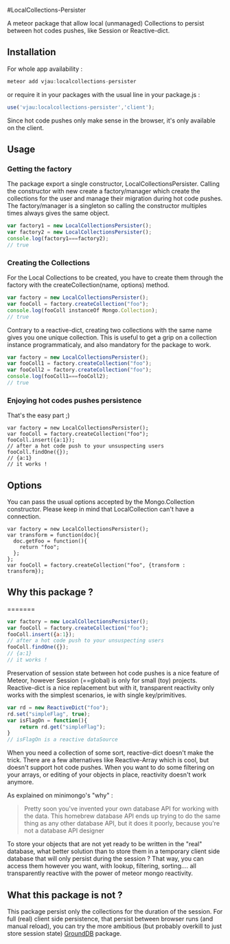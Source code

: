 
#LocalCollections-Persister

A meteor package that allow local (unmanaged) Collections to persist between hot codes pushes, like Session or Reactive-dict.

Installation
------------

For whole app availability : 

```js
meteor add vjau:localcollections-persister
```

or require it in your packages with the usual line in your package.js :

```js
use('vjau:localcollections-persister','client');
```

Since hot code pushes only make sense in the browser, it's only available on the client.

Usage
-----

### Getting the factory
The package export a single constructor, LocalCollectionsPersister.
Calling the constructor with new create a factory/manager  which create the collections for the user and manage their migration during hot code pushes.
The factory/manager is a singleton so calling the constructor multiples times always gives the same object.

```js
var factory1 = new LocalCollectionsPersister();
var factory2 = new LocalCollectionsPersister();
console.log(factory1===factory2);
// true
```

### Creating the Collections
For the Local Collections to be created, you have to create them through the factory with the createCollection(name, options) method.

```js
var factory = new LocalCollectionsPersister();
var fooColl = factory.createCollection("foo");
console.log(fooColl instanceOf Mongo.Collection);
// true
```
Contrary to a reactive-dict, creating two collections with the same name gives you one unique collection. This is useful to get a grip on a collection instance programmaticaly, and also mandatory for the package to work.

```js
var factory = new LocalCollectionsPersister();
var fooColl1 = factory.createCollection("foo");
var fooColl2 = factory.createCollection("foo");
console.log(fooColl1===fooColl2);
// true
```

### Enjoying hot codes pushes persistence
That's the easy part ;)

	var factory = new LocalCollectionsPersister();
	var fooColl = factory.createCollection("foo");
	fooColl.insert({a:1});
	// after a hot code push to your unsuspecting users
	fooColl.findOne({});
	// {a:1}
	// it works !
	

Options
-------
You can pass the usual options accepted by the Mongo.Collection constructor. Please keep in mind that LocalCollection can't have a connection.

	var factory = new LocalCollectionsPersister();
	var transform = function(doc){
	  doc.getFoo = function(){
	    return "foo";
	  };
	};
	var fooColl = factory.createCollection("foo", {transform : transform});

Why this package ?
------------------
=======
```js
var factory = new LocalCollectionsPersister();
var fooColl = factory.createCollection("foo");
fooColl.insert({a:1});
// after a hot code push to your unsuspecting users
fooColl.findOne({});
// {a:1}
// it works !
```

Preservation of session state between hot code pushes is a nice feature of Meteor, however Session (==global) is only for small (toy) projects. Reactive-dict is a nice replacement but with it, transparent reactivity only works with the simplest scenarios, ie with single key/primitives.

```js
var rd = new ReactiveDict("foo");
rd.set("simpleFlag", true);
var isFlagOn = function(){
	return rd.get("simpleFlag");
}
// isFlagOn is a reactive dataSource
```

When you need a collection of some sort, reactive-dict doesn't make the trick.
There are a few alternatives like Reactive-Array which is cool, but doesn't support hot code pushes. When you want to do some filtering on your arrays, or editing of your objects in place,  reactivity doesn't work anymore.

As explained on minimongo's "why" :
>	Pretty soon you've invented your own database API for working with the data.
>	This homebrew database API ends up trying to do the same thing as any other database API, but it does it poorly, because you're not a database API designer

To store your objects that are not yet ready to be written in the "real" database, what better solution than to store them in a temporary client side database that will only persist during the session ? That way, you can access them however you want, with lookup, filtering, sorting.... all transparently reactive with the power of meteor mongo reactivity.

What this package is not ?
--------------------------
This package persist only the collections for the duration of the session. For full (real)  client side persistence, that persist between browser runs (and manual reload), you can try the more ambitious (but probably overkill to just store session state) [GroundDB](https://github.com/GroundMeteor/db)  package.

